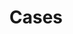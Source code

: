 ---
title: Cases

# Listing view
view: citation

# Optional banner image (relative to `assets/media/` folder).
banner:
  caption: ''
  image: ''
---